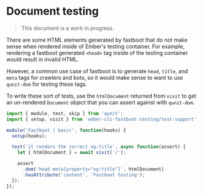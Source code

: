 # Document testing

> This document is a work in progress.

There are some HTML elements generated by fastboot that do not make sense when rendered inside of Ember's testing container. For example, rendering a fastboot generated `<head>` tag inside of the testing container would result in invalid HTML.

However, a common use case of fastboot is to generate `head`, `title`, and `meta` tags for crawlers and bots, so it would make sense to want to use `qunit-dom` for testing these tags.

To write these sort of tests, use the `htmlDocument` returned from `visit` to get an un-rendered `Document` object that you can assert against with `qunit-dom`.

```js
import { module, test, skip } from 'qunit';
import { setup, visit } from 'ember-cli-fastboot-testing/test-support';

module('Fastboot | basic', function(hooks) {
  setup(hooks);

  test('it renders the correct og:title', async function(assert) {
    let { htmlDocument } = await visit('/');

    assert
      .dom('head meta[property="og:title"]', htmlDocument)
      .hasAttribute('content', 'Fastboot testing');
  });
});
```
